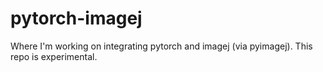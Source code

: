 # pytorch-imagej
Where I'm working on integrating pytorch and imagej (via pyimagej). This repo is experimental.
